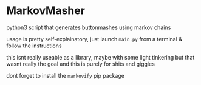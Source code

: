 # MarkovMasher
python3 script that generates buttonmashes using markov chains

usage is pretty self-explainatory, just launch `main.py` from a terminal & follow the instructions

this isnt really useable as a library, maybe with some light tinkering but that wasnt really the goal and this is purely for shits and giggles

dont forget to install the `markovify` pip package

